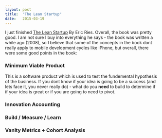 ```yaml
---
layout: post
title:  "The Lean Startup"
date:   2015-03-19
---
```


I just finished [The Lean Startup](http://www.amazon.com/The-Lean-Startup-Entrepreneurs-Continuous/dp/0307887898) By Eric Ries. Overall, the book was pretty good. I am not sure I buy into everything he says - the book was written a while ago (2008), so I believe that some of the concepts in the book dont really apply to mobile development cycles like iPhone, but overall, there were some good points in the book:

### Minimum Viable Product

This is a software product which is used to test the fundemental hypothesis of the business. If you dont know if your idea is going to be a success (and lets face it, you never really do) - what do you **need** to build to determine if if your idea is great or if you are going to need to pivot. 

### Innovation Accounting

### Build / Measure / Learn

### Vanity Metrics + Cohort Analysis
